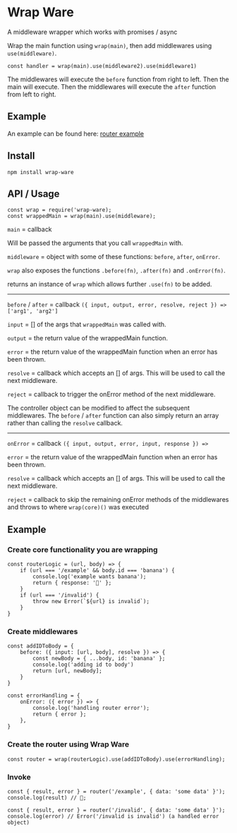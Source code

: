 # Wrap Ware

A middleware wrapper which works with promises / async

Wrap the main function using `wrap(main)`, then add middlewares using `use(middleware)`.

`const handler = wrap(main).use(middleware2).use(middleware1)`

The middlewares will execute the `before` function from right to left.
Then the main will execute.
Then the middlewares will execute the `after` function from left to right.

## Example

An example can be found here: [router example](https://github.com/TomGB/wrap-ware/blob/f82b173147a683004e79bf4292de34c83303e6d6/examples/router-example.js#L39)

## Install

`npm install wrap-ware`

## API / Usage

```
const wrap = require('wrap-ware);
const wrappedMain = wrap(main).use(middleware);
```

`main` = callback

Will be passed the arguments that you call `wrappedMain` with.

`middleware` = object with some of these functions: `before`, `after`, `onError`.

`wrap` also exposes the functions `.before(fn)`, `.after(fn)` and `.onError(fn)`.

returns an instance of `wrap` which allows further `.use(fn)` to be added.

---

`before` / `after` = callback `({ input, output, error, resolve, reject }) => ['arg1', 'arg2']`

`input` = [] of the args that `wrappedMain` was called with.

`output` = the return value of the wrappedMain function.

`error` = the return value of the wrappedMain function when an error has been thrown.

`resolve` = callback which accepts an [] of args. This will be used to call the next middleware.

`reject` = callback to trigger the onError method of the next middleware.

The controller object can be modified to affect the subsequent middlewares.
The `before` / `after` function can also simply return an array rather than calling the `resolve` callback.

---

`onError` = callback `({ input, output, error, input, response }) => `

`error` = the return value of the wrappedMain function when an error has been thrown.

`resolve` = callback which accepts an [] of args. This will be used to call the next middleware.

`reject` = callback to skip the remaining onError methods of the middlewares and throws to where `wrap(core)()` was executed

## Example

### Create core functionality you are wrapping

```
const routerLogic = (url, body) => {
    if (url === '/example' && body.id === 'banana') {
        console.log('example wants banana');
        return { response: '🍌' };
    }
    if (url === '/invalid') {
        throw new Error(`${url} is invalid`);
    }
}
```

### Create middlewares

```
const addIDToBody = {
    before: ({ input: [url, body], resolve }) => {
        const newBody = { ...body, id: 'banana' };
        console.log('adding id to body')
        return [url, newBody];
    }
}
```

```
const errorHandling = {
    onError: ({ error }) => {
        console.log('handling router error');
        return { error };
    },
}
```

### Create the router using Wrap Ware

```
const router = wrap(routerLogic).use(addIDToBody).use(errorHandling);
```

### Invoke

```
const { result, error } = router('/example', { data: 'some data' }');
console.log(result) // 🍌;
```

```
const { result, error } = router('/invalid', { data: 'some data' }');
console.log(error) // Error('/invalid is invalid') (a handled error object)
```